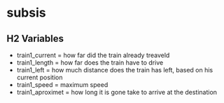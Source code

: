 # subsis



## H2 Variables

- train1_current    = how far did the train already treaveld
- train1_length     = how far does the train have to drive
- train1_left       = how much distance does the train has left, based on his current position
- train1_speed      = maximum speed
- train1_aproximet  = how long it is gone take to arrive at the destination
